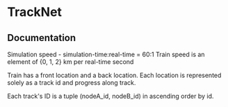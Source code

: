 # TrackNet

## Documentation
Simulation speed - simulation-time:real-time = 60:1
Train speed is an element of {0, 1, 2} km per real-time second

Train has a front location and a back location.
Each location is represented solely as a track id and progress along track.

Each track's ID is a tuple (nodeA_id, nodeB_id) in ascending order by id.




